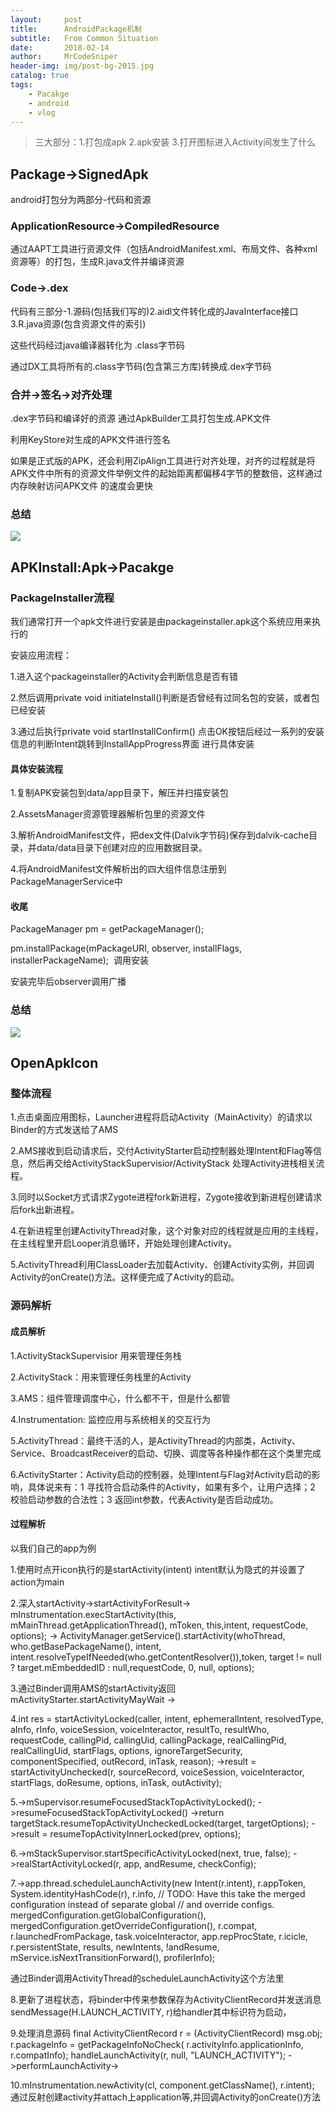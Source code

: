 ```yaml
---
layout:     post
title:      AndroidPackage机制
subtitle:   From Common Situation
date:       2018-02-14
author:     MrCodeSniper
header-img: img/post-bg-2015.jpg
catalog: true
tags:
    - Pacakge
    - android
    - vlog
---
```


>三大部分：1.打包成apk 2.apk安装 3.打开图标进入Activity间发生了什么



## Package->SignedApk

android打包分为两部分-代码和资源


### ApplicationResource->CompiledResource

通过AAPT工具进行资源文件（包括AndroidManifest.xml、布局文件、各种xml资源等）的打包，生成R.java文件并编译资源

### Code->.dex

代码有三部分-1.源码(包括我们写的)2.aidl文件转化成的JavaInterface接口3.R.java资源(包含资源文件的索引)

这些代码经过java编译器转化为 .class字节码

通过DX工具将所有的.class字节码(包含第三方库)转换成.dex字节码

### 合并->签名->对齐处理

.dex字节码和编译好的资源 通过ApkBuilder工具打包生成.APK文件

利用KeyStore对生成的APK文件进行签名

如果是正式版的APK，还会利用ZipAlign工具进行对齐处理，对齐的过程就是将APK文件中所有的资源文件举例文件的起始距离都偏移4字节的整数倍，这样通过内存映射访问APK文件 的速度会更快

### 总结

![](https://github.com/guoxiaoxing/android-open-source-project-analysis/raw/master/art/native/vm/apk_package_flow.png)



## APKInstall:Apk->Pacakge


### PackageInstaller流程

我们通常打开一个apk文件进行安装是由packageinstaller.apk这个系统应用来执行的

安装应用流程：

1.进入这个packageinstaller的Activity会判断信息是否有错

2.然后调用private void initiateInstall()判断是否曾经有过同名包的安装，或者包已经安装

3.通过后执行private void startInstallConfirm() 点击OK按钮后经过一系列的安装信息的判断Intent跳转到InstallAppProgress界面
进行具体安装


#### 具体安装流程

1.复制APK安装包到data/app目录下，解压并扫描安装包

2.AssetsManager资源管理器解析包里的资源文件

3.解析AndroidManifest文件，把dex文件(Dalvik字节码)保存到dalvik-cache目录，并data/data目录下创建对应的应用数据目录。

4.将AndroidManifest文件解析出的四大组件信息注册到PackageManagerService中 

#### 收尾

PackageManager pm = getPackageManager(); 

pm.installPackage(mPackageURI, observer, installFlags, installerPackageName);  调用安装

安装完毕后observer调用广播

### 总结

![](https://github.com/guoxiaoxing/android-open-source-project-analysis/raw/master/art/app/package/apk_install_structure.png)


## OpenApkIcon

### 整体流程

1.点击桌面应用图标，Launcher进程将启动Activity（MainActivity）的请求以Binder的方式发送给了AMS

2.AMS接收到启动请求后，交付ActivityStarter启动控制器处理Intent和Flag等信息，然后再交给ActivityStackSupervisior/ActivityStack 处理Activity进栈相关流程。

3.同时以Socket方式请求Zygote进程fork新进程，Zygote接收到新进程创建请求后fork出新进程。

4.在新进程里创建ActivityThread对象，这个对象对应的线程就是应用的主线程，在主线程里开启Looper消息循环，开始处理创建Activity。

5.ActivityThread利用ClassLoader去加载Activity、创建Activity实例，并回调Activity的onCreate()方法。这样便完成了Activity的启动。


### 源码解析


#### 成员解析

1.ActivityStackSupervisior 用来管理任务栈

2.ActivityStack：用来管理任务栈里的Activity

3.AMS：组件管理调度中心，什么都不干，但是什么都管

4.Instrumentation: 监控应用与系统相关的交互行为

5.ActivityThread：最终干活的人，是ActivityThread的内部类，Activity、Service、BroadcastReceiver的启动、切换、调度等各种操作都在这个类里完成

6.ActivityStarter：Activity启动的控制器，处理Intent与Flag对Activity启动的影响，具体说来有：1 寻找符合启动条件的Activity，如果有多个，让用户选择；2 校验启动参数的合法性；3 返回int参数，代表Activity是否启动成功。

#### 过程解析


以我们自己的app为例

1.使用时点开icon执行的是startActivity(intent) intent默认为隐式的并设置了action为main

2.深入startActivity->startActivityForResult->
mInstrumentation.execStartActivity(this, mMainThread.getApplicationThread(), mToken, this,intent, requestCode, options);
->
ActivityManager.getService().startActivity(whoThread, who.getBasePackageName(), intent,                                intent.resolveTypeIfNeeded(who.getContentResolver()),token, target != null ? target.mEmbeddedID : null,requestCode, 0, null, options);

3.通过Binder调用AMS的startActivity返回mActivityStarter.startActivityMayWait
->

4.int res = startActivityLocked(caller, intent, ephemeralIntent, resolvedType,
aInfo, rInfo, voiceSession, voiceInteractor,
resultTo, resultWho, requestCode, callingPid,
callingUid, callingPackage, realCallingPid, realCallingUid, startFlags,
options, ignoreTargetSecurity, componentSpecified, outRecord, inTask,
reason);
->result = startActivityUnchecked(r, sourceRecord, voiceSession, voiceInteractor,
                    startFlags, doResume, options, inTask, outActivity);

5.->mSupervisor.resumeFocusedStackTopActivityLocked();
->resumeFocusedStackTopActivityLocked()
->return targetStack.resumeTopActivityUncheckedLocked(target, targetOptions);
->result = resumeTopActivityInnerLocked(prev, options);

6.->mStackSupervisor.startSpecificActivityLocked(next, true, false);
->realStartActivityLocked(r, app, andResume, checkConfig);

7.->app.thread.scheduleLaunchActivity(new Intent(r.intent), r.appToken,
                        System.identityHashCode(r), r.info,
                        // TODO: Have this take the merged configuration instead of separate global
                        // and override configs.
                        mergedConfiguration.getGlobalConfiguration(),
                        mergedConfiguration.getOverrideConfiguration(), r.compat,
                        r.launchedFromPackage, task.voiceInteractor, app.repProcState, r.icicle,
                        r.persistentState, results, newIntents, !andResume,
                        mService.isNextTransitionForward(), profilerInfo);

通过Binder调用ActivityThread的scheduleLaunchActivity这个方法里

8.更新了进程状态，将binder中传来参数保存为ActivityClientRecord并发送消息sendMessage(H.LAUNCH_ACTIVITY, r)给handler其中标识符为启动，

9.处理消息源码
final ActivityClientRecord r = (ActivityClientRecord) msg.obj;
r.packageInfo = getPackageInfoNoCheck(
r.activityInfo.applicationInfo, r.compatInfo);
handleLaunchActivity(r, null, "LAUNCH_ACTIVITY");
->performLaunchActivity->

10.mInstrumentation.newActivity(cl, component.getClassName(), r.intent);
通过反射创建activity并attach上application等,并回调Activity的onCreate()方法

































